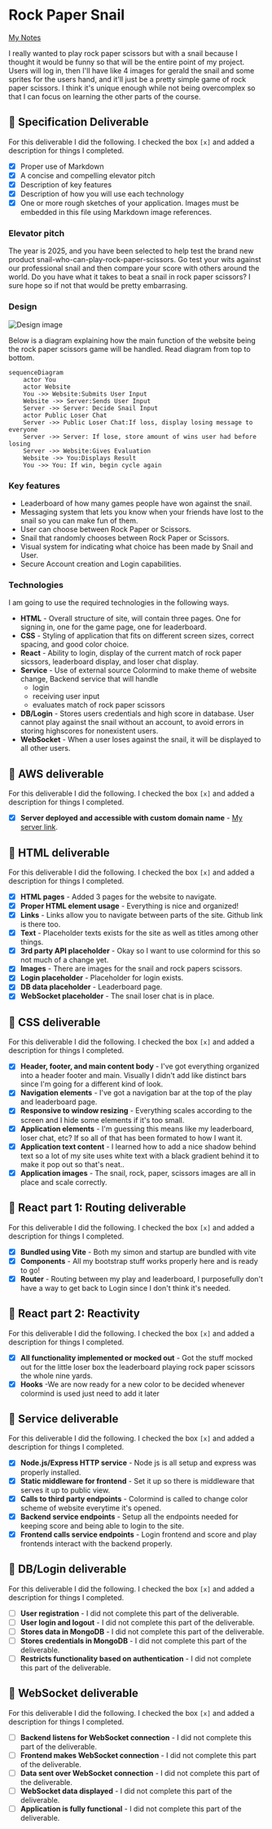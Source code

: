 # Rock Paper Snail

[My Notes](notes.md)

I really wanted to play rock paper scissors but with a snail because I thought it would be funny so that will be the entire point of my project. Users will log in, then I'll have like 4 images for gerald the snail and some sprites for the users hand, and it'll just be a pretty simple game of rock paper scissors. I think it's unique enough while not being overcomplex so that I can focus on learning the other parts of the course.

## 🚀 Specification Deliverable

For this deliverable I did the following. I checked the box `[x]` and added a description for things I completed.

- [x] Proper use of Markdown
- [x] A concise and compelling elevator pitch
- [x] Description of key features
- [x] Description of how you will use each technology
- [x] One or more rough sketches of your application. Images must be embedded in this file using Markdown image references.

### Elevator pitch

The year is 2025, and you have been selected to help test the brand new product snail-who-can-play-rock-paper-scissors. Go test your wits against our professional snail and then compare your score with others around the world. Do you have what it takes to beat a snail in rock paper scissors? I sure hope so if not that would be pretty embarrasing.

### Design

![Design image](./SnailSite.jpg)

Below is a diagram explaining how the main function of the website being the rock paper scissors game will be handled.
Read diagram from top to bottom.

```mermaid
sequenceDiagram
    actor You
    actor Website
    You ->> Website:Submits User Input
    Website ->> Server:Sends User Input
    Server ->> Server: Decide Snail Input
    actor Public Loser Chat
    Server ->> Public Loser Chat:If loss, display losing message to everyone
    Server ->> Server: If lose, store amount of wins user had before losing
    Server ->> Website:Gives Evaluation
    Website ->> You:Displays Result
    You ->> You: If win, begin cycle again
```

### Key features

- Leaderboard of how many games people have won against the snail.
- Messaging system that lets you know when your friends have lost to the snail so you can make fun of them.
- User can choose between Rock Paper or Scissors.
- Snail that randomly chooses between Rock Paper or Scissors.
- Visual system for indicating what choice has been made by Snail and User.
- Secure Account creation and Login capabilities.

### Technologies

I am going to use the required technologies in the following ways.

- **HTML** - Overall structure of site, will contain three pages. One for signing in, one for the game page, one for leaderboard.
- **CSS** - Styling of application that fits on different screen sizes, correct spacing, and good color choice.
- **React** - Ability to login, display of the current match of rock paper sicssors, leaderboard display, and loser chat display.
- **Service** - Use of external source Colormind to make theme of website change, Backend service that will handle
  - login
  - receiving user input
  - evaluates match of rock paper scissors
- **DB/Login** - Stores users credentials and high score in database. User cannot play against the snail without an account, to avoid errors in storing highscores for nonexistent users.
- **WebSocket** - When a user loses against the snail, it will be displayed to all other users.

## 🚀 AWS deliverable

For this deliverable I did the following. I checked the box `[x]` and added a description for things I completed.

- [x] **Server deployed and accessible with custom domain name** - [My server link](https://rockpapersnail.click).

## 🚀 HTML deliverable

For this deliverable I did the following. I checked the box `[x]` and added a description for things I completed.

- [x] **HTML pages** - Added 3 pages for the website to navigate.
- [x] **Proper HTML element usage** - Everything is nice and organized!
- [x] **Links** - Links allow you to navigate between parts of the site. Github link is there too.
- [x] **Text** - Placeholder texts exists for the site as well as titles among other things.
- [x] **3rd party API placeholder** - Okay so I want to use colormind for this so not much of a change yet.
- [x] **Images** - There are images for the snail and rock papers scissors.
- [x] **Login placeholder** - Placeholder for login exists.
- [x] **DB data placeholder** - Leaderboard page.
- [x] **WebSocket placeholder** - The snail loser chat is in place.

## 🚀 CSS deliverable

For this deliverable I did the following. I checked the box `[x]` and added a description for things I completed.

- [x] **Header, footer, and main content body** - I've got everything organized into a header footer and main. Visually I didn't add like distinct bars since I'm going for a different kind of look.
- [x] **Navigation elements** - I've got a navigation bar at the top of the play and leaderboard page.
- [x] **Responsive to window resizing** - Everything scales according to the screen and I hide some elements if it's too small.
- [x] **Application elements** - I'm guessing this means like my leaderboard, loser chat, etc? If so all of that has been formated to how I want it.
- [x] **Application text content** - I learned how to add a nice shadow behind text so a lot of my site uses white text with a black gradient behind it to make it pop out so that's neat..
- [x] **Application images** - The snail, rock, paper, scissors images are all in place and scale correctly.

## 🚀 React part 1: Routing deliverable

For this deliverable I did the following. I checked the box `[x]` and added a description for things I completed.

- [x] **Bundled using Vite** - Both my simon and startup are bundled with vite
- [x] **Components** - All my bootstrap stuff works properly here and is ready to go!
- [x] **Router** - Routing between my play and leaderboard, I purposefully don't have a way to get back to Login since I don't think it's needed.

## 🚀 React part 2: Reactivity

For this deliverable I did the following. I checked the box `[x]` and added a description for things I completed.

- [x] **All functionality implemented or mocked out** - Got the stuff mocked out for the little loser box the leaderboard playing rock paper scissors the whole nine yards.
- [x] **Hooks** -We are now ready for a new color to be decided whenever colormind is used just need to add it later

## 🚀 Service deliverable

For this deliverable I did the following. I checked the box `[x]` and added a description for things I completed.

- [x] **Node.js/Express HTTP service** - Node js is all setup and express was properly installed.
- [x] **Static middleware for frontend** - Set it up so there is middleware that serves it up to public view.
- [x] **Calls to third party endpoints** - Colormind is called to change color scheme of website everytime it's opened.
- [x] **Backend service endpoints** - Setup all the endpoints needed for keeping score and being able to login to the site.
- [x] **Frontend calls service endpoints** - Login frontend and score and play frontends interact with the backend properly.

## 🚀 DB/Login deliverable

For this deliverable I did the following. I checked the box `[x]` and added a description for things I completed.

- [ ] **User registration** - I did not complete this part of the deliverable.
- [ ] **User login and logout** - I did not complete this part of the deliverable.
- [ ] **Stores data in MongoDB** - I did not complete this part of the deliverable.
- [ ] **Stores credentials in MongoDB** - I did not complete this part of the deliverable.
- [ ] **Restricts functionality based on authentication** - I did not complete this part of the deliverable.

## 🚀 WebSocket deliverable

For this deliverable I did the following. I checked the box `[x]` and added a description for things I completed.

- [ ] **Backend listens for WebSocket connection** - I did not complete this part of the deliverable.
- [ ] **Frontend makes WebSocket connection** - I did not complete this part of the deliverable.
- [ ] **Data sent over WebSocket connection** - I did not complete this part of the deliverable.
- [ ] **WebSocket data displayed** - I did not complete this part of the deliverable.
- [ ] **Application is fully functional** - I did not complete this part of the deliverable.
